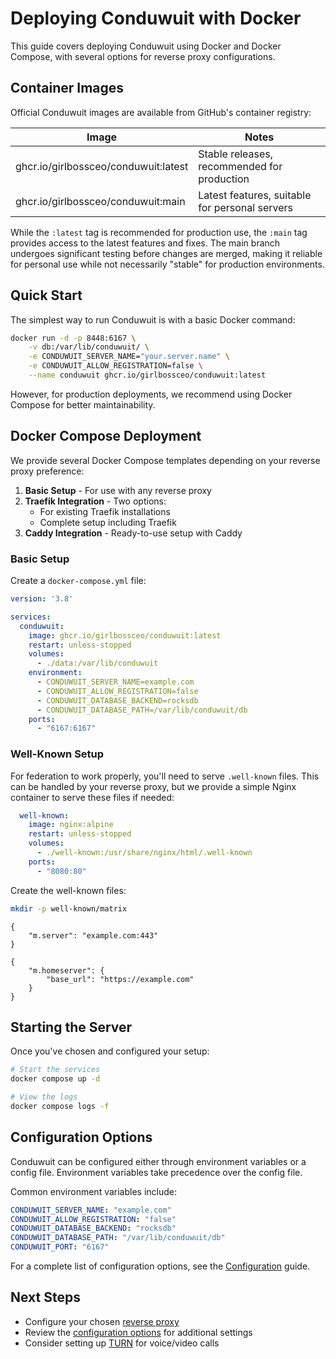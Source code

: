 # Deploying Conduwuit with Docker

This guide covers deploying Conduwuit using Docker and Docker Compose, with several options for
reverse proxy configurations.

## Container Images

Official Conduwuit images are available from GitHub's container registry:

| Image                                | Notes                                          |
|--------------------------------------|------------------------------------------------|
| ghcr.io/girlbossceo/conduwuit:latest | Stable releases, recommended for production    |
| ghcr.io/girlbossceo/conduwuit:main   | Latest features, suitable for personal servers |

While the `:latest` tag is recommended for production use, the `:main` tag provides access to the
latest features and fixes. The main branch undergoes significant testing before changes are merged,
making it reliable for personal use while not necessarily "stable" for production environments.

## Quick Start

The simplest way to run Conduwuit is with a basic Docker command:

```bash
docker run -d -p 8448:6167 \
    -v db:/var/lib/conduwuit/ \
    -e CONDUWUIT_SERVER_NAME="your.server.name" \
    -e CONDUWUIT_ALLOW_REGISTRATION=false \
    --name conduwuit ghcr.io/girlbossceo/conduwuit:latest
```

However, for production deployments, we recommend using Docker Compose for better maintainability.

## Docker Compose Deployment

We provide several Docker Compose templates depending on your reverse proxy preference:

1. **Basic Setup** - For use with any reverse proxy
2. **Traefik Integration** - Two options:
   - For existing Traefik installations
   - Complete setup including Traefik
3. **Caddy Integration** - Ready-to-use setup with Caddy

### Basic Setup

Create a `docker-compose.yml` file:

```yaml:docker-compose.yml
version: '3.8'

services:
  conduwuit:
    image: ghcr.io/girlbossceo/conduwuit:latest
    restart: unless-stopped
    volumes:
      - ./data:/var/lib/conduwuit
    environment:
      - CONDUWUIT_SERVER_NAME=example.com
      - CONDUWUIT_ALLOW_REGISTRATION=false
      - CONDUWUIT_DATABASE_BACKEND=rocksdb
      - CONDUWUIT_DATABASE_PATH=/var/lib/conduwuit/db
    ports:
      - "6167:6167"
```

### Well-Known Setup

For federation to work properly, you'll need to serve `.well-known` files. This can be handled by
your reverse proxy, but we provide a simple Nginx container to serve these files if needed:

```yaml:docker-compose.yml
  well-known:
    image: nginx:alpine
    restart: unless-stopped
    volumes:
      - ./well-known:/usr/share/nginx/html/.well-known
    ports:
      - "8080:80"
```

Create the well-known files:

```bash
mkdir -p well-known/matrix
```

```json:well-known/matrix/server
{
    "m.server": "example.com:443"
}
```

```json:well-known/matrix/client
{
    "m.homeserver": {
        "base_url": "https://example.com"
    }
}
```

## Starting the Server

Once you've chosen and configured your setup:

```bash
# Start the services
docker compose up -d

# View the logs
docker compose logs -f
```

## Configuration Options

Conduwuit can be configured either through environment variables or a config file. Environment
variables take precedence over the config file.

Common environment variables include:

```yaml
CONDUWUIT_SERVER_NAME: "example.com"
CONDUWUIT_ALLOW_REGISTRATION: "false"
CONDUWUIT_DATABASE_BACKEND: "rocksdb"
CONDUWUIT_DATABASE_PATH: "/var/lib/conduwuit/db"
CONDUWUIT_PORT: "6167"
```

For a complete list of configuration options, see the [Configuration](config.md) guide.

## Next Steps

- Configure your chosen [reverse proxy](reverse-proxies/README.md)
- Review the [configuration options](config.md) for additional settings
- Consider setting up [TURN](https://conduwuit.puppyirl.gay/deploying/turn.html) for voice/video calls
